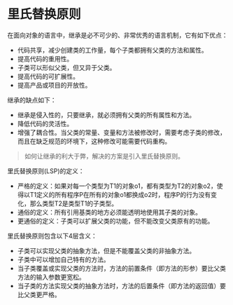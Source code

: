 # 里氏替换原则

在面向对象的语言中，继承是必不可少的、非常优秀的语言机制，它有如下优点：
- 代码共享，减少创建类的工作量，每个子类都拥有父类的方法和属性。
- 提高代码的重用性。
- 子类可以形似父类，但又异于父类。
- 提高代码的可扩展性。
- 提高产品或项目的开放性。

继承的缺点如下：
- 继承是侵入性的，只要继承，就必须拥有父类的所有属性和方法。
- 降低代码的灵活性。
- 增强了耦合性。当父类的常量、变量和方法被修改时，需要考虑子类的修改，而且在缺乏规范的环境下，这种修改可能需要代码重构。

> 如何让继承的利大于弊，解决的方案是引入里氏替换原则。

里氏替换原则(LSP)的定义：
- 严格的定义：如果对每一个类型为T1的对象o1，都有类型为T2的对象o2，使得以T1定义的所有程序P在所有的对象o1都换成o2时，程序P的行为没有变化，那么类型T2是类型T1的子类型。
- 通俗的定义：所有引用基类的地方必须能透明地使用其子类的对象。
- 更通俗的定义：子类可以扩展父类的功能，但不能改变父类原有的功能。

里氏替换原则包含以下4层含义：
- 子类可以实现父类的抽象方法，但是不能覆盖父类的非抽象方法。
- 子类中可以增加自己特有的方法。
- 当子类覆盖或实现父类的方法时，方法的前置条件（即方法的形参）要比父类方法的输入参数更宽松。
- 当子类的方法实现父类的抽象方法时，方法的后置条件（即方法的返回值）要比父类更严格。
